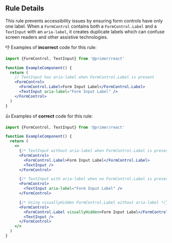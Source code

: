 ## Rule Details

This rule prevents accessibility issues by ensuring form controls have only one label. When a `FormControl` contains both a `FormControl.Label` and a `TextInput` with an `aria-label`, it creates duplicate labels which can confuse screen readers and other assistive technologies.

👎 Examples of **incorrect** code for this rule:

```jsx
import {FormControl, TextInput} from '@primer/react'

function ExampleComponent() {
  return (
    // TextInput has aria-label when FormControl.Label is present
    <FormControl>
      <FormControl.Label>Form Input Label</FormControl.Label>
      <TextInput aria-label="Form Input Label" />
    </FormControl>
  )
}
```

👍 Examples of **correct** code for this rule:

```jsx
import {FormControl, TextInput} from '@primer/react'

function ExampleComponent() {
  return (
    <>
      {/* TextInput without aria-label when FormControl.Label is present */}
      <FormControl>
        <FormControl.Label>Form Input Label</FormControl.Label>
        <TextInput />
      </FormControl>

      {/* TextInput with aria-label when no FormControl.Label is present */}
      <FormControl>
        <TextInput aria-label="Form Input Label" />
      </FormControl>

      {/* Using visuallyHidden FormControl.Label without aria-label */}
      <FormControl>
        <FormControl.Label visuallyHidden>Form Input Label</FormControl.Label>
        <TextInput />
      </FormControl>
    </>
  )
}
```

